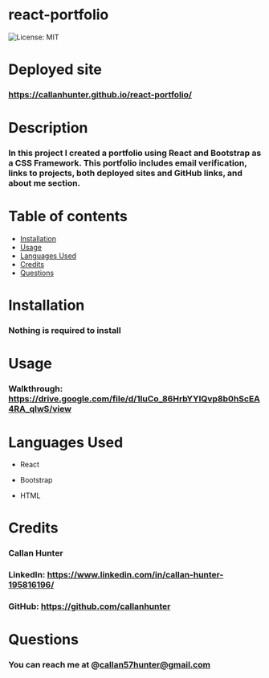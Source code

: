# react-portfolio

![License: MIT](https://img.shields.io/badge/License-MIT-yellow.svg)

# Deployed site

### https://callanhunter.github.io/react-portfolio/

# Description

### In this project I created a portfolio using React and Bootstrap as a CSS Framework. This portfolio includes email verification, links to projects, both deployed sites and GitHub links, and about me section.

# Table of contents

- [Installation](#installation)
- [Usage](#usage)
- [Languages Used](#languages-used)
- [Credits](#credits)
- [Questions](#questions)

# Installation

### Nothing is required to install

# Usage

### Walkthrough: https://drive.google.com/file/d/1IuCo_86HrbYYIQvp8b0hScEA4RA_qIwS/view

# Languages Used

- React

- Bootstrap

- HTML

# Credits

### Callan Hunter

### LinkedIn: https://www.linkedin.com/in/callan-hunter-195816196/

### GitHub: https://github.com/callanhunter

# Questions

### You can reach me at @callan57hunter@gmail.com
